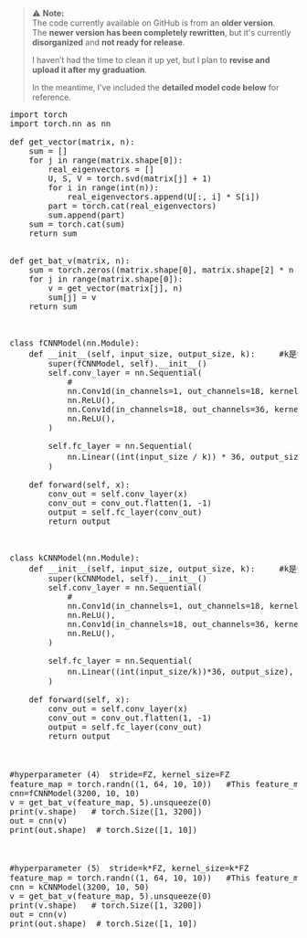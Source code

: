 > ⚠️ **Note:**  
> The code currently available on GitHub is from an **older version**.  
> The **newer version has been completely rewritten**, but it's currently **disorganized** and **not ready for release**.  
>  
> I haven’t had the time to clean it up yet, but I plan to **revise and upload it after my graduation**.  
>  
> In the meantime, I’ve included the **detailed model code below** for reference.
<pre>
import torch
import torch.nn as nn

def get_vector(matrix, n):
    sum = []
    for j in range(matrix.shape[0]):
        real_eigenvectors = []
        U, S, V = torch.svd(matrix[j] + 1)
        for i in range(int(n)):
            real_eigenvectors.append(U[:, i] * S[i])
        part = torch.cat(real_eigenvectors)
        sum.append(part)
    sum = torch.cat(sum)
    return sum


def get_bat_v(matrix, n):
    sum = torch.zeros((matrix.shape[0], matrix.shape[2] * n * matrix.shape[1]))
    for j in range(matrix.shape[0]):
        v = get_vector(matrix[j], n)
        sum[j] = v
    return sum



class fCNNModel(nn.Module):
    def __init__(self, input_size, output_size, k):     #k是特征向量大小
        super(fCNNModel, self).__init__()
        self.conv_layer = nn.Sequential(
            #
            nn.Conv1d(in_channels=1, out_channels=18, kernel_size=1),
            nn.ReLU(),
            nn.Conv1d(in_channels=18, out_channels=36, kernel_size=k, stride=k),
            nn.ReLU(),
        )

        self.fc_layer = nn.Sequential(
            nn.Linear((int(input_size / k)) * 36, output_size),  # 更新线性层的输入大小
        )

    def forward(self, x):
        conv_out = self.conv_layer(x)
        conv_out = conv_out.flatten(1, -1)
        output = self.fc_layer(conv_out)
        return output



class kCNNModel(nn.Module):
    def __init__(self, input_size, output_size, k):     #k是特征向量大小
        super(kCNNModel, self).__init__()
        self.conv_layer = nn.Sequential(
            #
            nn.Conv1d(in_channels=1, out_channels=18, kernel_size=1),
            nn.ReLU(),
            nn.Conv1d(in_channels=18, out_channels=36, kernel_size=k, stride=k),
            nn.ReLU(),
        )

        self.fc_layer = nn.Sequential(
            nn.Linear((int(input_size/k))*36, output_size),  # 更新线性层的输入大小
        )

    def forward(self, x):
        conv_out = self.conv_layer(x)
        conv_out = conv_out.flatten(1, -1)
        output = self.fc_layer(conv_out)
        return output



#hyperparameter (4） stride=FZ, kernel_size=FZ
feature_map = torch.randn((1, 64, 10, 10))   #This feature_map is the feature map extracted by the convolutional model.
cnn=fCNNModel(3200, 10, 10)
v = get_bat_v(feature_map, 5).unsqueeze(0)
print(v.shape)   # torch.Size([1, 3200])
out = cnn(v)
print(out.shape)  # torch.Size([1, 10])



#hyperparameter (5） stride=k*FZ, kernel_size=k*FZ
feature_map = torch.randn((1, 64, 10, 10))   #This feature_map is the feature map extracted by the convolutional model.
cnn = kCNNModel(3200, 10, 50)
v = get_bat_v(feature_map, 5).unsqueeze(0)
print(v.shape)   # torch.Size([1, 3200])
out = cnn(v)
print(out.shape)  # torch.Size([1, 10])
</pre>
